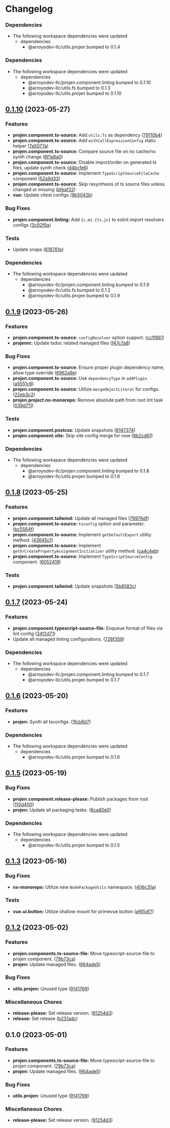 # Changelog

### Dependencies

* The following workspace dependencies were updated
  * dependencies
    * @arroyodev-llc/utils.projen bumped to 0.1.4

### Dependencies

* The following workspace dependencies were updated
  * dependencies
    * @arroyodev-llc/projen.component.linting bumped to 0.1.10
    * @arroyodev-llc/utils.fs bumped to 0.1.3
    * @arroyodev-llc/utils.projen bumped to 0.1.10

## [0.1.10](https://github.com/ArroyoDev-LLC/components/compare/@arroyodev-llc/projen.component.typescript-source-file-v0.1.9...@arroyodev-llc/projen.component.typescript-source-file-v0.1.10) (2023-05-27)


### Features

* **projen.component.ts-source:** Add `utils.fs` as dependency ([79110b4](https://github.com/ArroyoDev-LLC/components/commit/79110b4b8b015720116e39d6031be317ce5566f9))
* **projen.component.ts-source:** Add `withCallExpressionConfig` static helper ([7a5077a](https://github.com/ArroyoDev-LLC/components/commit/7a5077a633714d95899fee5c1ed10b4faefa38a8))
* **projen.component.ts-source:** Compare source file on no cache/no synth change ([6f1a8a0](https://github.com/ArroyoDev-LLC/components/commit/6f1a8a0a983999378baeb96178085d0ad0fc6567))
* **projen.component.ts-source:** Disable import/order on generated ts files, update synth check ([d4bcfe6](https://github.com/ArroyoDev-LLC/components/commit/d4bcfe65ed9782b78ef6896f88271325a87682e5))
* **projen.component.ts-source:** Implement `TypeScriptSourceFileCache` component ([52a9d33](https://github.com/ArroyoDev-LLC/components/commit/52a9d33777a7d5f7c3fdf4e6c42ed40322375fa9))
* **projen.component.ts-source:** Skip resynthesis of ts source files unless changed or missing ([bfeaf32](https://github.com/ArroyoDev-LLC/components/commit/bfeaf324112a208313cf551d5b0196e5dc9ac068))
* **vue:** Update vitest configs ([9b5042b](https://github.com/ArroyoDev-LLC/components/commit/9b5042b36033ed67cd32a53b1e2d207ffd0782ca))


### Bug Fixes

* **projen.component.linting:** Add `{c,m}.{ts,js}` to eslint import resolvers configs ([3c92f9a](https://github.com/ArroyoDev-LLC/components/commit/3c92f9aa63b40b75356e4c5cde44de9825d7afc0))


### Tests

* Update snaps ([618761e](https://github.com/ArroyoDev-LLC/components/commit/618761e2e9a782305d6a0f096678e35647a71abb))


### Dependencies

* The following workspace dependencies were updated
  * dependencies
    * @arroyodev-llc/projen.component.linting bumped to 0.1.9
    * @arroyodev-llc/utils.fs bumped to 0.1.2
    * @arroyodev-llc/utils.projen bumped to 0.1.9

## [0.1.9](https://github.com/ArroyoDev-LLC/components/compare/@arroyodev-llc/projen.component.typescript-source-file-v0.1.8...@arroyodev-llc/projen.component.typescript-source-file-v0.1.9) (2023-05-26)


### Features

* **projen.component.ts-source:** `configResolver` option support. ([cc1f861](https://github.com/ArroyoDev-LLC/components/commit/cc1f86172f0a34338c8c252a3b12618fbdc8a204))
* **projenrc:** Update tsdoc related managed files ([f47c7a8](https://github.com/ArroyoDev-LLC/components/commit/f47c7a850310aad5e43769919c3055bb4faec60a))


### Bug Fixes

* **projen.component.ts-source:** Ensure proper plugin dependency name, allow type override ([6962a9e](https://github.com/ArroyoDev-LLC/components/commit/6962a9e51e2334cc2e6173d70c3f5bddec52a76e))
* **projen.component.ts-source:** Use `dependencyType` in `addPlugin` ([a5551c6](https://github.com/ArroyoDev-LLC/components/commit/a5551c609788b92853dc64bf8b887ed769c1b240))
* **projen.component.ts-source:** Utilize `mergeObjectLiteral` for configs. ([22eb3c2](https://github.com/ArroyoDev-LLC/components/commit/22eb3c258961827ba144a5c8bf37f5b36de9104a))
* **projen.project.nx-monorepo:** Remove absolute path from root lint task ([039d711](https://github.com/ArroyoDev-LLC/components/commit/039d7112eaa5eaa8472b1ab564fa5a48ae92f57a))


### Tests

* **projen.component.postcss:** Update snapshots ([8147374](https://github.com/ArroyoDev-LLC/components/commit/814737436fae521d91fa6f475359b2094056891e))
* **projen.component.vite:** Skip vite config merge for now ([8b2cd61](https://github.com/ArroyoDev-LLC/components/commit/8b2cd615796a0af2ed3eaec838d7c9fcd5922fc6))


### Dependencies

* The following workspace dependencies were updated
  * dependencies
    * @arroyodev-llc/projen.component.linting bumped to 0.1.8
    * @arroyodev-llc/utils.projen bumped to 0.1.8

## [0.1.8](https://github.com/ArroyoDev-LLC/components/compare/@arroyodev-llc/projen.component.typescript-source-file-v0.1.7...@arroyodev-llc/projen.component.typescript-source-file-v0.1.8) (2023-05-25)


### Features

* **projen.component.tailwind:** Update all managed files ([79976df](https://github.com/ArroyoDev-LLC/components/commit/79976df8843afd5248a3f3e24a44258bcf070f3e))
* **projen.component.ts-source:** `tsconfig` option and parameter. ([bc5564f](https://github.com/ArroyoDev-LLC/components/commit/bc5564f88f090487562c71246d405e4fd53714e3))
* **projen.component.ts-source:** Implement `getDefaultExport` utility method. ([43645c1](https://github.com/ArroyoDev-LLC/components/commit/43645c1e4e6194c8aa9c2440d553d8c045ebd999))
* **projen.component.ts-source:** Implement `getOrCreatePropertyAssignmentInitializer` utility method. ([ca4c4eb](https://github.com/ArroyoDev-LLC/components/commit/ca4c4ebcd1cd6e8a115dd64b5b45965c129d38eb))
* **projen.component.ts-source:** Implement `TypeScriptSourceConfig` component. ([6052418](https://github.com/ArroyoDev-LLC/components/commit/6052418779036aedae2ed4ac27a3a24a8d59f4e3))


### Tests

* **projen.component.tailwind:** Update snapshots ([5b8582c](https://github.com/ArroyoDev-LLC/components/commit/5b8582c9858d8af90327f78f8a2efef680b3c2f5))

## [0.1.7](https://github.com/ArroyoDev-LLC/components/compare/@arroyodev-llc/projen.component.typescript-source-file-v0.1.6...@arroyodev-llc/projen.component.typescript-source-file-v0.1.7) (2023-05-24)


### Features

* **projen.component.typescript-source-file:** Enqueue format of files via lint config ([34f2d71](https://github.com/ArroyoDev-LLC/components/commit/34f2d718ce0c04a3abffd3ad902b5f47240b6591))
* Update all managed linting configurations. ([726f359](https://github.com/ArroyoDev-LLC/components/commit/726f359127b6d45cc24549653d78b3ea129a15e4))


### Dependencies

* The following workspace dependencies were updated
  * dependencies
    * @arroyodev-llc/projen.component.linting bumped to 0.1.7
    * @arroyodev-llc/utils.projen bumped to 0.1.7

## [0.1.6](https://github.com/ArroyoDev-LLC/components/compare/@arroyodev-llc/projen.component.typescript-source-file-v0.1.5...@arroyodev-llc/projen.component.typescript-source-file-v0.1.6) (2023-05-20)


### Features

* **projen:** Synth all tsconfigs. ([1fcb9d7](https://github.com/ArroyoDev-LLC/components/commit/1fcb9d7e7c4840ff7d463453cff44201b03e996a))


### Dependencies

* The following workspace dependencies were updated
  * dependencies
    * @arroyodev-llc/utils.projen bumped to 0.1.6

## [0.1.5](https://github.com/ArroyoDev-LLC/components/compare/@arroyodev-llc/projen.component.typescript-source-file-v0.1.4...@arroyodev-llc/projen.component.typescript-source-file-v0.1.5) (2023-05-19)


### Bug Fixes

* **projen.component.release-please:** Publish packages from root ([110d400](https://github.com/ArroyoDev-LLC/components/commit/110d4002e681d351f3127aeb04798eb25bb7e1b9))
* **projen:** Update all packaging tasks. ([6ca80e0](https://github.com/ArroyoDev-LLC/components/commit/6ca80e05c2f38b262be0edc718240f6a055b9c0a))


### Dependencies

* The following workspace dependencies were updated
  * dependencies
    * @arroyodev-llc/utils.projen bumped to 0.1.5

## [0.1.3](https://github.com/ArroyoDev-LLC/components/compare/@arroyodev-llc/projen.component.typescript-source-file-v0.1.2...@arroyodev-llc/projen.component.typescript-source-file-v0.1.3) (2023-05-16)


### Bug Fixes

* **nx-monorepo:** Utilize new `NodePackageUtils` namespace. ([406c31a](https://github.com/ArroyoDev-LLC/components/commit/406c31a0eb77c5de44b36d34453602b388c33227))


### Tests

* **vue.ui.button:** Utilize shallow mount for primevue button ([af65df7](https://github.com/ArroyoDev-LLC/components/commit/af65df7ce7c9ea6d0d12f7ac284a59f7aaf90c40))

## [0.1.2](https://github.com/ArroyoDev-LLC/components/compare/@arroyodev-llc/projen.component.typescript-source-file-v0.1.0...@arroyodev-llc/projen.component.typescript-source-file-v0.1.2) (2023-05-02)


### Features

* **projen.components.ts-source-file:** Move typescript-source-file to projen component. ([79b73ca](https://github.com/ArroyoDev-LLC/components/commit/79b73cacb6010b9a5963131c228fd4c95f45a854))
* **projen:** Update managed files. ([964ade5](https://github.com/ArroyoDev-LLC/components/commit/964ade56809db26a69c569eab4d3520cdb30c93f))


### Bug Fixes

* **utils.projen:** Unused type ([9141769](https://github.com/ArroyoDev-LLC/components/commit/91417699cfbdf16c57fcfb2caea522bc4ece785d))


### Miscellaneous Chores

* **release-please:** Set release version. ([91254d3](https://github.com/ArroyoDev-LLC/components/commit/91254d37f198bb0d7366d786fa56a3266dac77d8))
* **release:** Set release ([b231adc](https://github.com/ArroyoDev-LLC/components/commit/b231adc5f371681d5e2b52358be34fa451fd69db))

## 0.1.0 (2023-05-01)


### Features

* **projen.components.ts-source-file:** Move typescript-source-file to projen component. ([79b73ca](https://github.com/ArroyoDev-LLC/components/commit/79b73cacb6010b9a5963131c228fd4c95f45a854))
* **projen:** Update managed files. ([964ade5](https://github.com/ArroyoDev-LLC/components/commit/964ade56809db26a69c569eab4d3520cdb30c93f))


### Bug Fixes

* **utils.projen:** Unused type ([9141769](https://github.com/ArroyoDev-LLC/components/commit/91417699cfbdf16c57fcfb2caea522bc4ece785d))


### Miscellaneous Chores

* **release-please:** Set release version. ([91254d3](https://github.com/ArroyoDev-LLC/components/commit/91254d37f198bb0d7366d786fa56a3266dac77d8))

